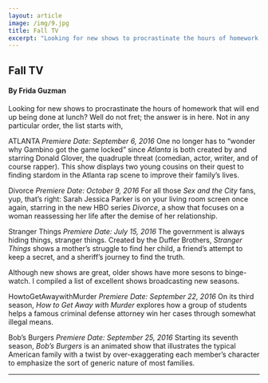 ```yaml
---
layout: article
image: /img/9.jpg
title: Fall TV
excerpt: "Looking for new shows to procrastinate the hours of homework that will end up being done at lunch? Well do not fret; the answer is in here."
---
```


<h2>Fall TV</h2>
<h4>By Frida Guzman</h4>

Looking for new shows to procrastinate the hours of homework that will end up being done at lunch? Well do not fret; the answer is in here. Not in any particular order, the list starts with,

ATLANTA
<i>Premiere Date: September 6, 2016</i>
One no longer has to “wonder why Gambino got the game locked” since <i>Atlanta</i> is both created by and starring Donald Glover, the quadruple threat (comedian, actor, writer, and of course rapper). This show displays two young cousins on their quest to finding stardom in the Atlanta rap scene to improve their family’s lives.

Divorce
<i>Premiere Date: October 9, 2016</i>
For all those <i>Sex and the City</i> fans, yup, that’s right: Sarah Jessica Parker is on your living room screen once again, starring in the new HBO series <i>Divorce</i>, a show that focuses on a woman reassessing her life after the demise of her relationship.

Stranger Things
<i>Premiere Date: July 15, 2016</i>
The government is always hiding things, stranger things. Created by the Duffer Brothers, <i>Stranger Things</i> shows a mother’s struggle to find her child, a friend’s attempt to keep a secret, and a sheriff’s journey to find the truth.

Although new shows are great, older shows have more sesons to binge-watch. I compiled a list of excellent shows broadcasting new seasons.

HowtoGetAwaywithMurder
<i>Premiere Date: September 22, 2016</i>
On its third season, <i>How to Get Away with Murder</i> explores how a group of students helps a famous criminal defense attorney win her cases through somewhat illegal means.

Bob’s Burgers
<i>Premiere Date: September 25, 2016</i>
Starting its seventh season, <i>Bob’s Burgers</i> is an animated show that illustrates the typical American family with a twist by over-exaggerating each member’s character to emphasize the sort of generic nature of most families.

<hr style="border-color:#7D7D7D;height:0.5px;">
